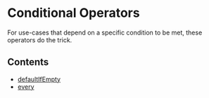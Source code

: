 # Conditional Operators

For use-cases that depend on a specific condition to be met, these operators do the trick. 

## Contents
* [defaultIfEmpty](defaultifempty.md)
* [every](every.md)